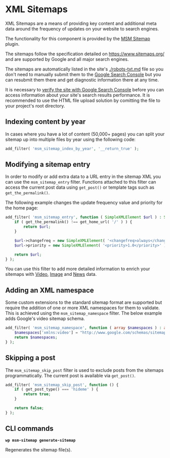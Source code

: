 # XML Sitemaps

XML Sitemaps are a means of providing key content and additional meta data around the frequency of updates on your website to search engines.

The functionality for this component is provided by the [MSM Sitemap](https://github.com/humanmade/msm-sitemap) plugin.

The sitemaps follow the specification detailed on https://www.sitemaps.org/ and are supported by Google and all major search engines.

The sitemaps are automatically listed in the site's [./robots-txt.md](robots.txt) file so you don't need to manually submit them to the [Google Search Console](https://search.google.com/search-console/) but you can resubmit them there and get diagnostic information there at any time.

It is necessary to [verify the site with Google Search Console](https://support.google.com/webmasters/answer/9008080?hl=en) before you can access information about your site's search results performance. It is recommended to use the HTML file upload solution by comitting the file to your project's root directory.

## Indexing content by year

In cases where you have a lot of content (50,000+ pages) you can split your sitemap up into multiple files by year using the following code:

```php
add_filter( 'msm_sitemap_index_by_year', '__return_true' );
```

## Modifying a sitemap entry

In order to modify or add extra data to a URL entry in the sitemap XML you can use the `msm_sitemap_entry` filter. Functions attached to this filter can access the current post data using `get_post()` or template tags such as `get_the_permalink()`.

The following example changes the update frequency value and priority for the home page:

```php
add_filter( 'msm_sitemap_entry', function ( SimpleXMLElement $url ) : SimpleXMLElement {
	if ( get_the_permalink() !== get_home_url( '/' ) ) {
		return $url;
	}

	$url->changefreq = new SimpleXMLElement( '<changefreq>always</changefreq>' );
	$url->priority = new SimpleXMLElement( '<priority>1.0</priority>' );

	return $url;
} );
```

You can use this filter to add more detailed information to enrich your sitemaps with [Video](https://support.google.com/webmasters/answer/80471), [Image](https://support.google.com/webmasters/answer/178636) and [News](https://support.google.com/webmasters/answer/74288) data.

## Adding an XML namespace

Some custom extensions to the standard sitemap format are supported but require the addition of one or more XML namespaces for them to validate. This is achieved using the `msm_sitemap_namespace` filter. The below example adds Google's video sitemap schema.

```php
add_filter( 'msm_sitemap_namespace', function ( array $namespaces ) : array {
	$namespaces['xmlns:video'] = "http://www.google.com/schemas/sitemap-video/1.1";
	return $namespaces;
} );
```

## Skipping a post

The `msm_sitemap_skip_post` filter is used to exclude posts from the sitemaps programmatically. The current post is available via `get_post()`.

```php
add_filter( 'msm_sitemap_skip_post', function () {
	if ( get_post_type() === 'hideme' ) {
		return true;
	}

	return false;
} );
```

## CLI commands

**`wp msm-sitemap generate-sitemap`**

Regenerates the sitemap file(s).
